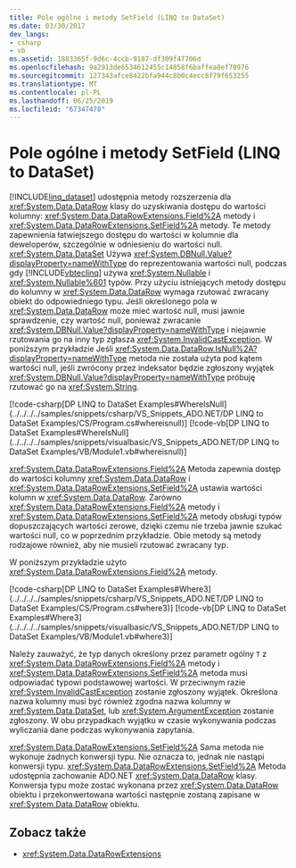 ```yaml
---
title: Pole ogólne i metody SetField (LINQ to DataSet)
ms.date: 03/30/2017
dev_langs:
- csharp
- vb
ms.assetid: 1883365f-9d6c-4ccb-9187-df309f47706d
ms.openlocfilehash: 9a2913de6534612455c14858f6baffea8ef78976
ms.sourcegitcommit: 127343afce8422bfa944c8b0c4ecc8f79f653255
ms.translationtype: MT
ms.contentlocale: pl-PL
ms.lasthandoff: 06/25/2019
ms.locfileid: "67347478"
---
```

# <a name="generic-field-and-setfield-methods-linq-to-dataset"></a>Pole ogólne i metody SetField (LINQ to DataSet)
[!INCLUDE[linq_dataset](../../../../includes/linq-dataset-md.md)] udostępnia metody rozszerzenia dla <xref:System.Data.DataRow> klasy do uzyskiwania dostępu do wartości kolumny: <xref:System.Data.DataRowExtensions.Field%2A> metody i <xref:System.Data.DataRowExtensions.SetField%2A> metody. Te metody zapewnienia łatwiejszego dostępu do wartości w kolumnie dla deweloperów, szczególnie w odniesieniu do wartości null. <xref:System.Data.DataSet> Używa <xref:System.DBNull.Value?displayProperty=nameWithType> do reprezentowania wartości null, podczas gdy [!INCLUDE[vbteclinq](../../../../includes/vbteclinq-md.md)] używa <xref:System.Nullable> i <xref:System.Nullable%601> typów. Przy użyciu istniejących metody dostępu do kolumny w <xref:System.Data.DataRow> wymaga rzutować zwracany obiekt do odpowiedniego typu. Jeśli określonego pola w <xref:System.Data.DataRow> może mieć wartość null, musi jawnie sprawdzenie, czy wartość null, ponieważ zwracanie <xref:System.DBNull.Value?displayProperty=nameWithType> i niejawnie rzutowania go na inny typ zgłasza <xref:System.InvalidCastException>. W poniższym przykładzie Jeśli <xref:System.Data.DataRow.IsNull%2A?displayProperty=nameWithType> metoda nie została użyta pod kątem wartości null, jeśli zwrócony przez indeksator będzie zgłoszony wyjątek <xref:System.DBNull.Value?displayProperty=nameWithType> próbuję rzutować go na <xref:System.String>.  
  
 [!code-csharp[DP LINQ to DataSet Examples#WhereIsNull](../../../../samples/snippets/csharp/VS_Snippets_ADO.NET/DP LINQ to DataSet Examples/CS/Program.cs#whereisnull)]
 [!code-vb[DP LINQ to DataSet Examples#WhereIsNull](../../../../samples/snippets/visualbasic/VS_Snippets_ADO.NET/DP LINQ to DataSet Examples/VB/Module1.vb#whereisnull)]  
  
 <xref:System.Data.DataRowExtensions.Field%2A> Metoda zapewnia dostęp do wartości kolumny <xref:System.Data.DataRow> i <xref:System.Data.DataRowExtensions.SetField%2A> ustawia wartości kolumn w <xref:System.Data.DataRow>. Zarówno <xref:System.Data.DataRowExtensions.Field%2A> metody i <xref:System.Data.DataRowExtensions.SetField%2A> metody obsługi typów dopuszczających wartości zerowe, dzięki czemu nie trzeba jawnie szukać wartości null, co w poprzednim przykładzie. Obie metody są metody rodzajowe również, aby nie musieli rzutować zwracany typ.  
  
 W poniższym przykładzie użyto <xref:System.Data.DataRowExtensions.Field%2A> metody.  
  
 [!code-csharp[DP LINQ to DataSet Examples#Where3](../../../../samples/snippets/csharp/VS_Snippets_ADO.NET/DP LINQ to DataSet Examples/CS/Program.cs#where3)]
 [!code-vb[DP LINQ to DataSet Examples#Where3](../../../../samples/snippets/visualbasic/VS_Snippets_ADO.NET/DP LINQ to DataSet Examples/VB/Module1.vb#where3)]  
  
 Należy zauważyć, że typ danych określony przez parametr ogólny `T` z <xref:System.Data.DataRowExtensions.Field%2A> metody i <xref:System.Data.DataRowExtensions.SetField%2A> metoda musi odpowiadać typowi podstawowej wartości. W przeciwnym razie <xref:System.InvalidCastException> zostanie zgłoszony wyjątek. Określona nazwa kolumny musi być również zgodna nazwa kolumny w <xref:System.Data.DataSet>, lub <xref:System.ArgumentException> zostanie zgłoszony. W obu przypadkach wyjątku w czasie wykonywania podczas wyliczania dane podczas wykonywania zapytania.  
  
 <xref:System.Data.DataRowExtensions.SetField%2A> Sama metoda nie wykonuje żadnych konwersji typu. Nie oznacza to, jednak nie nastąpi konwersji typu. <xref:System.Data.DataRowExtensions.SetField%2A> Metoda udostępnia zachowanie ADO.NET <xref:System.Data.DataRow> klasy. Konwersja typu może zostać wykonana przez <xref:System.Data.DataRow> obiektu i przekonwertowana wartości następnie zostaną zapisane w <xref:System.Data.DataRow> obiektu.  
  
## <a name="see-also"></a>Zobacz także

- <xref:System.Data.DataRowExtensions>
